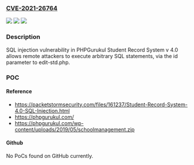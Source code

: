 ### [CVE-2021-26764](https://cve.mitre.org/cgi-bin/cvename.cgi?name=CVE-2021-26764)
![](https://img.shields.io/static/v1?label=Product&message=n%2Fa&color=blue)
![](https://img.shields.io/static/v1?label=Version&message=n%2Fa&color=blue)
![](https://img.shields.io/static/v1?label=Vulnerability&message=n%2Fa&color=brighgreen)

### Description

SQL injection vulnerability in PHPGurukul Student Record System v 4.0 allows remote attackers to execute arbitrary SQL statements, via the id parameter to edit-std.php.

### POC

#### Reference
- https://packetstormsecurity.com/files/161237/Student-Record-System-4.0-SQL-Injection.html
- https://phpgurukul.com/
- https://phpgurukul.com/wp-content/uploads/2019/05/schoolmanagement.zip

#### Github
No PoCs found on GitHub currently.

